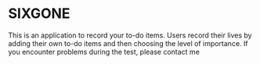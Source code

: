 # SIXGONE
This is an application to record your to-do items. Users record their lives by adding their own to-do items and then choosing the level of importance. If you encounter problems during the test, please contact me
